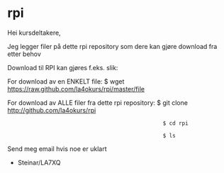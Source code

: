 # rpi
Hei kursdeltakere,

Jeg legger filer på dette rpi repository som dere kan gjøre download fra etter behov


Download til RPI kan gjøres f.eks. slik:

For download av en ENKELT file:                $ wget https://raw.github.com/la4okurs/rpi/master/file


For download av ALLE filer fra dette rpi repository: $ git clone http://github.com/la4okurs/rpi

                                                     $ cd rpi
                                                     
                                                     $ ls

Send meg email hvis noe er uklart

- Steinar/LA7XQ
